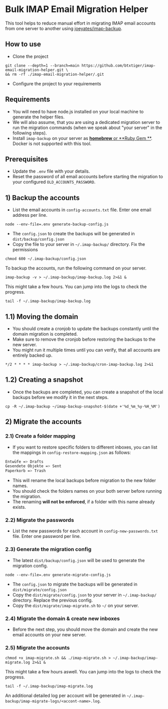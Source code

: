 # Bulk IMAP Email Migration Helper

This tool helps to reduce manual effort in migrating IMAP email accounts from one server to another using
[joeyates/imap-backup](https://github.com/joeyates/imap-backup).

## How to use
- Clone the project
```shell
git clone --depth=1 --branch=main https://github.com/btxtiger/imap-email-migration-helper.git \
&& rm -rf ./imap-email-migration-helper/.git
```
- Configure the project to your requirements

## Requirements

- You will need to have node.js installed on your local machine to generate the helper files.
- We will also assume, that you are using a dedicated migration server to run the migration commands
  (when we speak about "your server" in the following steps).
- Install `imap-backup` on your server as [**homebrew** or **Ruby Gem
  **](https://github.com/joeyates/imap-backup?tab=readme-ov-file#installation). Docker is not supported with this tool.

## Prerequisites

- Update the `.env` file with your details.
- Reset the password of all email accounts before starting the migration to your configured `OLD_ACCOUNTS_PASSWORD`.

## 1) Backup the accounts

- List the email accounts in `config-accounts.txt` file. Enter one email address per line.

```shell
node --env-file=.env generate-backup-config.js
```

- The `config.json` to create the backups will be generated in `dist/backup/config.json`
- Copy the file to your server in `~/.imap-backup/` directory.
  Fix the permissions

```shell
chmod 600 ~/.imap-backup/config.json
```

To backup the accounts, run the following command on your server.

```shell
imap-backup -v > ~/.imap-backup/imap-backup.log 2>&1 &
```

This might take a few hours. You can jump into the logs to check the progress.

```shell
tail -f ~/.imap-backup/imap-backup.log
```

## 1.1) Moving the domain

- You should create a cronjob to update the backups constantly until the domain migration is completed.
- Make sure to remove the cronjob before restoring the backups to the new server.
- You might run it multiple times until you can verify, that all accounts are entirely backed up.

```shell
*/2 * * * * imap-backup > ~/.imap-backup/cron-imap-backup.log 2>&1
```

## 1.2) Creating a snapshot

- Once the backups are completed, you can create a snapshot of the local backups before we modify it in the next steps.

```shell
cp -R ~/.imap-backup ~/imap-backup-snapshot-$(date +'%d_%m_%y-%H_%M')
```

## 2) Migrate the accounts

### 2.1) Create a folder mapping

- If you want to restore specific folders to different inboxes, you can list the mappings in
  `config-restore-mapping.json` as follows:

```sh
Entwüfe => Drafts
Gesendete Objekte => Sent
Paperkorb => Trash
```

- This will rename the local backups before migration to the new folder names.
- You should check the folders names on your both server before running the migration.
- The renaming **will not be enforced**, if a folder with this name already exists.

### 2.2) Migrate the passwords

- List the new passwords for each account in `config-new-passwords.txt` file. Enter one password per line.

### 2.3) Generate the migration config

- The latest `dist/backup/config.json` will be used to generate the migration config.

```shell
node --env-file=.env generate-migrate-config.js
```

- The `config.json` to migrate the backups will be generated in `dist/migrate/config.json`
- Copy the `dist/migrate/config.json` to your server in `~/.imap-backup/` directory. Replace the previous config.
- Copy the `dist/migrate/imap-migrate.sh` to `~/` on your server.

### 2.4) Migrate the domain & create new inboxes

- Before the next step, you should move the domain and create the new email accounts on your new server.

### 2.5) Migrate the accounts

```shell
chmod +x imap-migrate.sh && ./imap-migrate.sh > ~/.imap-backup/imap-migrate.log 2>&1 &
```

This might take a few hours aswell. You can jump into the logs to check the progress.

```shell
tail -f ~/.imap-backup/imap-migrate.log
```

An additional detailed log per account will be generated in `~/.imap-backup/imap-migrate-logs/<accont-name>.log`.


